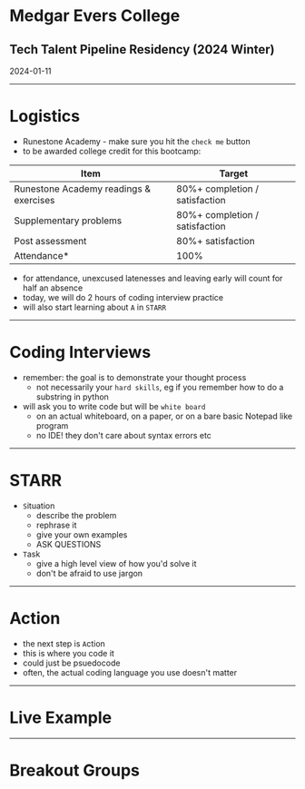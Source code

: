 # Medgar Evers College
## Tech Talent Pipeline Residency (2024 Winter)

2024-01-11

---

# Logistics

- Runestone Academy - make sure you hit the `check me` button
- to be awarded college credit for this bootcamp:

| Item                                    | Target                              |
| --------------------------------------- | ----------------------------------- |
| Runestone Academy readings & exercises  | 80%+ completion / satisfaction     |
| Supplementary problems                  | 80%+ completion / satisfaction     |
| Post assessment                         | 80%+ satisfaction                  |
| Attendance*                              | 100%                               |

- for attendance, unexcused latenesses and leaving early will count for half an absence
- today, we will do 2 hours of coding interview practice
- will also start learning about `A` in `STARR`

---

# Coding Interviews

- remember: the goal is to demonstrate your thought process
  - not necessarily your `hard skills`, eg if you remember how to do a substring in python
- will ask you to write code but will be `white board`
  - on an actual whiteboard, on a paper, or on a bare basic Notepad like program
  - no IDE! they don't care about syntax errors etc

---

# STARR

- `S`ituation
  - describe the problem
  - rephrase it
  - give your own examples
  - ASK QUESTIONS
- `T`ask
  - give a high level view of how you'd solve it
  - don't be afraid to use jargon

---

# Action

- the next step is `A`ction
- this is where you code it
- could just be psuedocode
- often, the actual coding language you use doesn't matter

---

# Live Example

---

# Breakout Groups
